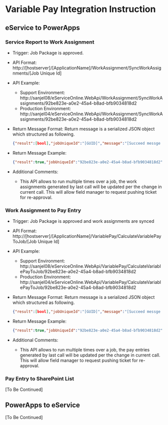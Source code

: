# Variable Pay Integration Instruction



## eService to PowerApps



### Service Report to Work Assignment

- Trigger: Job Package is approved.

- API Format: http://[hostserver]/[ApplicationName]/WorkAssignment/SyncWorkAssignments/[Job Unique Id]

- API Example:
  - Support Environment: http://sanjel08/eServiceOnline.WebApi/WorkAssignment/SyncWorkAssignments/92be823e-a0e2-45a4-b8ad-bfb9034818d2
  - Production Environment: http://sanjel04/eServiceOnline.WebApi/WorkAssignment/SyncWorkAssignments/92be823e-a0e2-45a4-b8ad-bfb9034818d2

- Return Message Format: Return message is a serialized JSON object which structured as following.

  ```json
  {"result":[bool],"jobUniqueId":"[GUID]","message":"[Succeed messge or Exception Message]"}
  ```

- Return Message Example:

  ```json
  {"result":true,"jobUniqueId":"92be823e-a0e2-45a4-b8ad-bfb9034818d2","message":"Succeed"}
  ```

- Additional Comments: 

  - This API allows to run multiple times over a job, the work assignments generated by last call will be updated per the change in current call. This will allow field manager to request pushing ticket for re-approval.



### Work Assignment to Pay Entry

- Trigger: Job Package is approved and work assignments are synced

- API Format: http://[hostserver]/[ApplicationName]/VariablePay/CalculateVariablePayToJob/[Job Unique Id]

- API Example:
  - Support Environment: http://sanjel08/eServiceOnline.WebApi/VariablePay/CalculateVariablePayToJob/92be823e-a0e2-45a4-b8ad-bfb9034818d2
  - Production Environment: http://sanjel04/eServiceOnline.WebApi/VariablePay/CalculateVariablePayToJob/92be823e-a0e2-45a4-b8ad-bfb9034818d2

- Return Message Format: Return message is a serialized JSON object which structured as following.

  ```json
  {"result":[bool],"jobUniqueId":"[GUID]","message":"[Succeed messge or Exception Message]"}
  ```

- Return Message Example:

  ```json
  {"result":true,"jobUniqueId":"92be823e-a0e2-45a4-b8ad-bfb9034818d2","message":"Succeed"}
  ```

- Additional Comments: 

  - This API allows to run multiple times over a job, the pay entries generated by last call will be updated per the change in current call. This will allow field manager to request pushing ticket for re-approval. 

    

### Pay Entry to SharePoint List

[To Be Continued]

## PowerApps to eService

[To Be Continued]